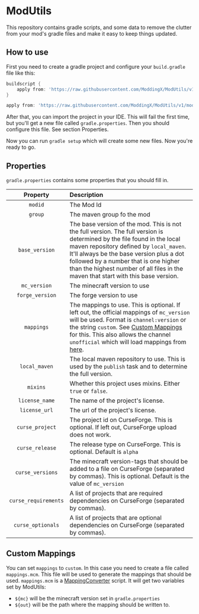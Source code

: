 # ModUtils

This repository contains gradle scripts, and some data to remove the clutter from your mod's gradle files and make it easy to keep things updated.

## How to use

First you need to create a gradle project and configure your `build.gradle` file like this:

```groovy
buildscript {
    apply from: 'https://raw.githubusercontent.com/ModdingX/ModUtils/v1/buildscript.gradle', to: buildscript
}

apply from: 'https://raw.githubusercontent.com/ModdingX/ModUtils/v1/mod.gradle'
```

After that, you can import the project in your IDE. This will fail the first time, but you'll get a new file called `gradle.properties`. Then you should configure this file. See section Properties.

Now you can run `gradle setup` which will create some new files. Now you're ready to go.

## Properties

`gradle.properties` contains some properties that you should fill in.

| Property | Description |
| :---: | :--- |
| `modid` | The Mod Id |
| `group` | The maven group fo the mod |
| `base_version` | The base version of the mod. This is not the full version. The full version is determined by the file found in the local maven repository defined by `local_maven`. It'll always be the base version plus a dot followed by a number that is one higher than the highest number of all files in the maven that start with this base version. |
| `mc_version` | The minecraft version to use |
| `forge_version` | The forge version to use |
| `mappings` | The mappings to use. This is optional. If left out, the official mappings of `mc_version` will be used. Format is `channel:version` or the string `custom`. See [Custom Mappings](#custom-mappings) for this. This also allows the channel `unofficial` which will load mappings from [here](https://github.com/noeppi-noeppi/MappingUtilities/tree/master/mcp_unofficial). |
| `local_maven` | The local maven repository to use. This is used by the `publish` task and to determine the full version. |
| `mixins` | Whether this project uses mixins. Either `true` or `false`. |
| `license_name` | The name of the project's license. |
| `license_url` | The url of the project's license. |
| `curse_project` | The project id on CurseForge. This is optional. If left out, CurseForge upload does not work.  |
| `curse_release` | The release type on CurseForge. This is optional. Default is `alpha` |
| `curse_versions` | The minecraft version-tags that should be added to a file on CurseForge (separated by commas). This is optional. Default is the value of `mc_version` |
| `curse_requirements` | A list of projects that are required dependencies on CurseForge (separated by commas). |
| `curse_optionals` | A list of projects that are optional dependencies on CurseForge (separated by commas). |

## Custom Mappings

You can set `mappings` to `custom`. In this case you need to create a file called `mappings.mcm`. This file will be used to generate the mappings that should be used. `mappings.mcm` is a [MappingConverter](https://github.com/noeppi-noeppi/MappingConverter) script. It will get two variables set by ModUtils:

  * `${mc}` will be the minecraft version set in `gradle.properties`
  * `${out}` will be the path where the mapping should be written to.